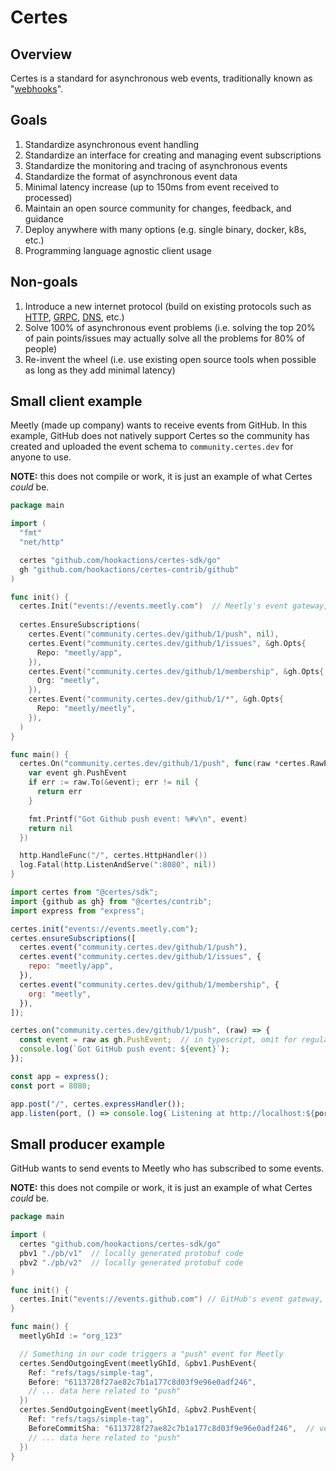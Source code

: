 # Certes

## Overview

Certes is a standard for asynchronous web events, traditionally known as "[webhooks](https://webhooks.dev/docs/basics/)". 

## Goals

1. Standardize asynchronous event handling
1. Standardize an interface for creating and managing event subscriptions
1. Standardize the monitoring and tracing of asynchronous events
1. Standardize the format of asynchronous event data
1. Minimal latency increase (up to 150ms from event received to processed)
1. Maintain an open source community for changes, feedback, and guidance
1. Deploy anywhere with many options (e.g. single binary, docker, k8s, etc.)
1. Programming language agnostic client usage

## Non-goals

1. Introduce a new internet protocol (build on existing protocols such as [HTTP](https://en.wikipedia.org/wiki/Hypertext_Transfer_Protocol), [GRPC](https://grpc.io/), [DNS](https://www.cloudflare.com/learning/dns/what-is-dns/), etc.)
1. Solve 100% of asynchronous event problems (i.e. solving the top 20% of pain points/issues may actually solve all the problems for 80% of people)
1. Re-invent the wheel (i.e. use existing open source tools when possible as long as they add minimal latency)

## Small client example

Meetly (made up company) wants to receive events from GitHub. In this example, GitHub does not natively support Certes so the community has created and uploaded the event schema to `community.certes.dev` for anyone to use.

**NOTE:** this does not compile or work, it is just an example of what Certes _could_ be.

```go
package main

import (
  "fmt"
  "net/http"

  certes "github.com/hookactions/certes-sdk/go"
  gh "github.com/hookactions/certes-contrib/github"
)

func init() {
  certes.Init("events://events.meetly.com")  // Meetly's event gateway, local or hosted by 3rd party
  
  certes.EnsureSubscriptions(
    certes.Event("community.certes.dev/github/1/push", nil),
    certes.Event("community.certes.dev/github/1/issues", &gh.Opts{
      Repo: "meetly/app",
    }),
    certes.Event("community.certes.dev/github/1/membership", &gh.Opts{
      Org: "meetly",
    }),
    certes.Event("community.certes.dev/github/1/*", &gh.Opts{
      Repo: "meetly/meetly",
    }),
  )
}

func main() {
  certes.On("community.certes.dev/github/1/push", func(raw *certes.RawEvent) error {
    var event gh.PushEvent
    if err := raw.To(&event); err != nil {
      return err
    }

    fmt.Printf("Got Github push event: %#v\n", event)
    return nil
  })

  http.HandleFunc("/", certes.HttpHandler())
  log.Fatal(http.ListenAndServe(":8080", nil))
}
```

```javascript
import certes from "@certes/sdk";
import {github as gh} from "@certes/contrib";
import express from "express";

certes.init("events://events.meetly.com");
certes.ensureSubscriptions([
  certes.event("community.certes.dev/github/1/push"),
  certes.event("community.certes.dev/github/1/issues", {
    repo: "meetly/app",
  }),
  certes.event("community.certes.dev/github/1/membership", {
    org: "meetly",
  }),
]);

certes.on("community.certes.dev/github/1/push", (raw) => {
  const event = raw as gh.PushEvent;  // in typescript, omit for regular JS
  console.log(`Got GitHub push event: ${event}`);
});

const app = express();
const port = 8080;

app.post("/", certes.expressHandler());
app.listen(port, () => console.log(`Listening at http://localhost:${port}`));
```

## Small producer example

GitHub wants to send events to Meetly who has subscribed to some events.

**NOTE:** this does not compile or work, it is just an example of what Certes _could_ be.

```go
package main

import (
  certes "github.com/hookactions/certes-sdk/go"
  pbv1 "./pb/v1"  // locally generated protobuf code
  pbv2 "./pb/v2"  // locally generated protobuf code
)

func init() {
  certes.Init("events://events.github.com") // GitHub's event gateway, local or hosted by 3rd party
}

func main() {
  meetlyGhId := "org_123"

  // Something in our code triggers a "push" event for Meetly
  certes.SendOutgoingEvent(meetlyGhId, &pbv1.PushEvent{
    Ref: "refs/tags/simple-tag",
    Before: "6113728f27ae82c7b1a177c8d03f9e96e0adf246",
    // ... data here related to "push"
  })
  certes.SendOutgoingEvent(meetlyGhId, &pbv2.PushEvent{
    Ref: "refs/tags/simple-tag",
    BeforeCommitSha: "6113728f27ae82c7b1a177c8d03f9e96e0adf246",  // versioning example of field name changing
    // ... data here related to "push"
  })
}
```
